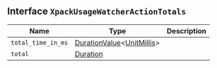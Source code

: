 ## Interface `XpackUsageWatcherActionTotals`

| Name | Type | Description |
| - | - | - |
| `total_time_in_ms` | [DurationValue](./DurationValue.md)<[UnitMillis](./UnitMillis.md)> | &nbsp; |
| `total` | [Duration](./Duration.md) | &nbsp; |

